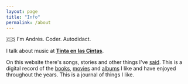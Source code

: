 ```yaml
---
layout: page
title: "Info"
permalink: /about
---
```

🇨🇴 I'm Andrés. Coder. Autodidact.

I talk about music at [**Tinta en las Cintas**](https://tintaenlascintas.co).

On this website there's songs, stories and other things I've [said](/posts). This is a digital record of the [books](/books), [movies](/films) and [albums](/music) I like and have enjoyed throughout the years. This is a journal of things I like.

<a href="https://twitter.com/kandr3s" target="_blank"><i class="fab fa-twitter-square"></i></a>
<a href="https://instagram.com/_kandr3s" target="_blank"><i class="fab fa-instagram-square"></i></a>
<a href="http://creativecommons.org/licenses/by/4.0/" target="_blank"><i class="fab fa-creative-commons-by"></i></a>
